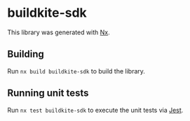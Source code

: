 # buildkite-sdk

This library was generated with [Nx](https://nx.dev).

## Building

Run `nx build buildkite-sdk` to build the library.

## Running unit tests

Run `nx test buildkite-sdk` to execute the unit tests via [Jest](https://jestjs.io).
